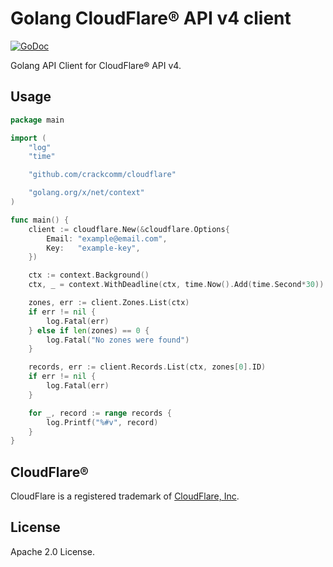 # Golang CloudFlare® API v4 client

[![GoDoc](https://godoc.org/github.com/crackcomm/cloudflare?status.svg)](https://godoc.org/github.com/crackcomm/cloudflare)

Golang API Client for CloudFlare® API v4.

## Usage

```go
package main

import (
	"log"
	"time"

	"github.com/crackcomm/cloudflare"

	"golang.org/x/net/context"
)

func main() {
	client := cloudflare.New(&cloudflare.Options{
		Email: "example@email.com",
		Key:   "example-key",
	})

	ctx := context.Background()
	ctx, _ = context.WithDeadline(ctx, time.Now().Add(time.Second*30))

	zones, err := client.Zones.List(ctx)
	if err != nil {
		log.Fatal(err)
	} else if len(zones) == 0 {
		log.Fatal("No zones were found")
	}

	records, err := client.Records.List(ctx, zones[0].ID)
	if err != nil {
		log.Fatal(err)
	}

	for _, record := range records {
		log.Printf("%#v", record)
	}
}
```

## CloudFlare®

CloudFlare is a registered trademark of [CloudFlare, Inc](https://cloudflare.com).

## License

Apache 2.0 License.
